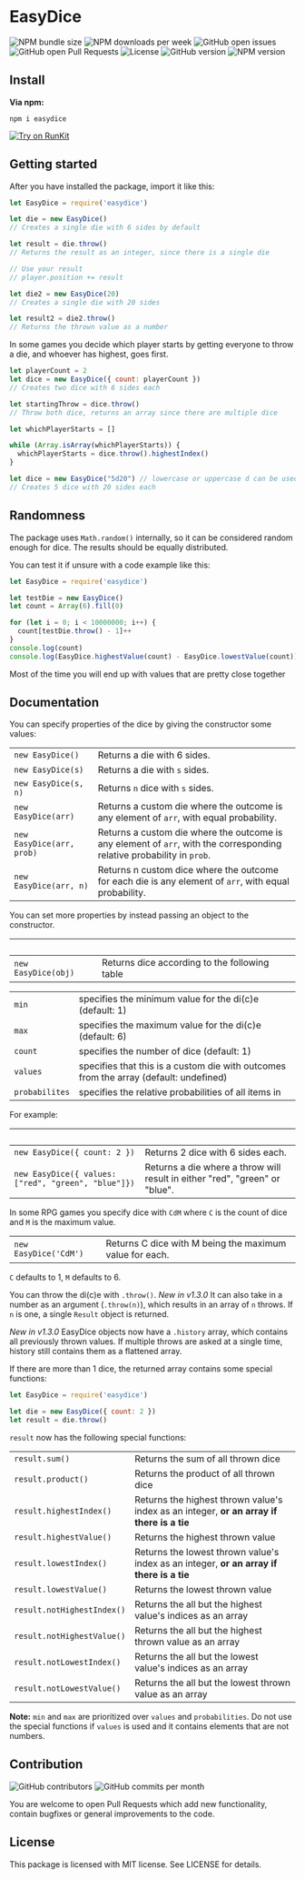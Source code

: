 #  EasyDice

![NPM bundle size](https://img.shields.io/bundlephobia/min/easydice.svg)
![NPM downloads per week](https://img.shields.io/npm/dw/easydice.svg)
![GitHub open issues](https://img.shields.io/github/issues-raw/DaniFoldi/easydice.svg)
![GitHub open Pull Requests](https://img.shields.io/github/issues-pr-raw/DaniFoldi/easydice.svg)
![License](https://img.shields.io/github/license/DaniFoldi/easydice.svg)
![GitHub version](https://img.shields.io/github/package-json/v/DaniFoldi/easydice.svg)
![NPM version](https://img.shields.io/npm/v/easydice.svg)

## Install

**Via npm:**

```
npm i easydice
```

[![Try on RunKit](https://badge.runkitcdn.com/easydice.svg)](https://npm.runkit.com/easydice)

## Getting started

After you have installed the package, import it like this:

```javascript
let EasyDice = require('easydice')

let die = new EasyDice()
// Creates a single die with 6 sides by default

let result = die.throw()
// Returns the result as an integer, since there is a single die

// Use your result
// player.position += result

let die2 = new EasyDice(20)
// Creates a single die with 20 sides

let result2 = die2.throw()
// Returns the thrown value as a number
```

In some games you decide which player starts by getting everyone to throw a die, and whoever has highest, goes first.

```javascript
let playerCount = 2
let dice = new EasyDice({ count: playerCount })
// Creates two dice with 6 sides each

let startingThrow = dice.throw()
// Throw both dice, returns an array since there are multiple dice

let whichPlayerStarts = []

while (Array.isArray(whichPlayerStarts)) {
  whichPlayerStarts = dice.throw().highestIndex()
}
```

```javascript
let dice = new EasyDice("5d20") // lowercase or uppercase d can be used
// Creates 5 dice with 20 sides each
```

## Randomness

The package uses `Math.random()` internally, so it can be considered random enough for dice. The results should be equally distributed.

You can test it if unsure with a code example like this:

```javascript
let EasyDice = require('easydice')

let testDie = new EasyDice()
let count = Array(6).fill(0)

for (let i = 0; i < 10000000; i++) {
  count[testDie.throw() - 1]++
}
console.log(count)
console.log(EasyDice.highestValue(count) - EasyDice.lowestValue(count))
```
Most of the time you will end up with values that are pretty close together

## Documentation

You can specify properties of the dice by giving the constructor some values:

| | |
|-|-|
|`new EasyDice()`|Returns a die with 6 sides.|
|`new EasyDice(s)`|Returns a die with `s` sides.|
|`new EasyDice(s, n)`|Returns `n` dice with `s` sides.|
|`new EasyDice(arr)`|Returns a custom die where the outcome is any element of `arr`, with equal probability.|
|`new EasyDice(arr, prob)`|Returns a custom die where the outcome is any element of `arr`, with the corresponding relative probability in `prob`.|
|`new EasyDice(arr, n)`|Returns n custom dice where the outcome for each die is any element of `arr`, with equal probability.|

You can set more properties by instead passing an object to the constructor.

| | |
|-|-|
|`new EasyDice(obj)`|Returns dice according to the following table

| | |
|-|-|
|`min`|specifies the minimum value for the di(c)e (default: 1)|
|`max`|specifies the maximum value for the di(c)e (default: 6)|
|`count`|specifies the number of dice (default: 1)|
|`values`|specifies that this is a custom die with outcomes from the array (default: undefined)|
|`probabilites`|specifies the relative probabilities of all items in |`values`|(default: undefined)|

For example:

| | |
|-|-|
|`new EasyDice({ count: 2 })`|Returns 2 dice with 6 sides each.|
|`new EasyDice({ values: ["red", "green", "blue"]})`|Returns a die where a throw will result in either "red", "green" or "blue".|

In some RPG games you specify dice with `CdM` where `C` is the count of dice and `M` is the maximum value.

| | |
|-|-|
|`new EasyDice('CdM')`|Returns C dice with M being the maximum value for each.|
`C` defaults to 1, `M` defaults to 6.

You can throw the di(c)e with `.throw()`.
_New in v1.3.0_
It can also take in a number as an argument (`.throw(n)`), which results in an array of `n` throws. If `n` is one, a single `Result` object is returned.

_New in v1.3.0_
EasyDice objects now have a `.history` array, which contains all previously thrown values. If multiple throws are asked at a single time, history still contains them as a flattened array.

If there are more than 1 dice, the returned array contains some special functions:
```javascript
let EasyDice = require('easydice')

let die = new EasyDice({ count: 2 })
let result = die.throw()
```
`result` now has the following special functions:

| | |
|-|-|
|`result.sum()`|Returns the sum of all thrown dice|
|`result.product()`|Returns the product of all thrown dice|
|`result.highestIndex()`|Returns the highest thrown value's index as an integer, **or an array if there is a tie**|
|`result.highestValue()`|Returns the highest thrown value|
|`result.lowestIndex()`|Returns the lowest thrown value's index as an integer, **or an array if there is a tie**|
|`result.lowestValue()`|Returns the lowest thrown value|
|`result.notHighestIndex()`|Returns the all but the highest value's indices as an array|
|`result.notHighestValue()`|Returns the all but the highest thrown value as an array|
|`result.notLowestIndex()`|Returns the all but the lowest value's indices as an array|
|`result.notLowestValue()`|Returns the all but the lowest thrown value as an array|

**Note:**
`min` and `max` are prioritized over `values` and `probabilities`.
Do not use the special functions if `values` is used and it contains elements that are not numbers.

## Contribution

![GitHub contributors](https://img.shields.io/github/contributors/danifoldi/easydice.svg)
![GitHub commits per month](https://img.shields.io/github/commit-activity/m/danifoldi/easydice.svg)

You are welcome to open Pull Requests which add new functionality, contain bugfixes or general improvements to the code.

## License

This package is licensed with MIT license. See LICENSE for details.
